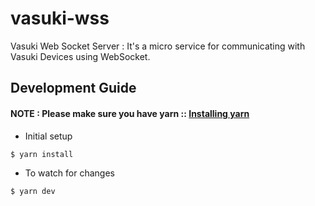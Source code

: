 # vasuki-wss
Vasuki Web Socket Server : It's a micro service for communicating with Vasuki Devices using WebSocket.

## Development Guide

#### NOTE : Please make sure you have yarn :: [Installing yarn](https://yarnpkg.com/en/docs/install)

* Initial setup

```bash
$ yarn install
```

* To watch for changes

```bash
$ yarn dev
```